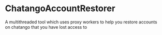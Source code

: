 # ChatangoAccountRestorer
A multithreaded tool which uses proxy workers to help you restore accounts on chatango that you have lost access to

